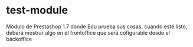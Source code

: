 # test-module
Modulo de Prestashop 1.7 donde Edu prueba sus cosas, cuando esté listo, deberá mostrar algo en el frontoffice que será cofigurable desde el backoffice
